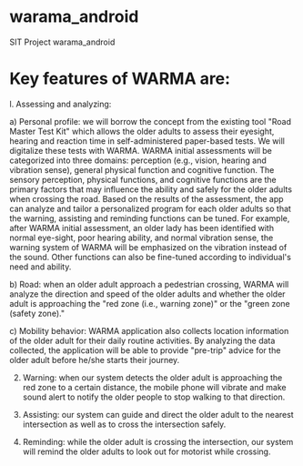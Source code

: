 
# warama_android
SIT Project warama_android

# Key features of WARMA are:
l.	Assessing and analyzing:
  
  a)	Personal profile: we will borrow the concept from the existing tool "Road Master Test Kit" which allows the older adults to 	assess their eyesight, hearing and reaction time in self-administered paper-based tests. We will digitalize these tests with
	 WARMA. WARMA initial assessments will be categorized into three domains: perception (e.g., vision, hearing and vibration sense), 	 general physical function and cognitive function. The sensory perception, physical functions, and cognitive functions are the
	primary factors that may influence the ability and safely for the older adults when crossing the road. Based on the results of
	the assessment, the app can analyze and tailor a personalized program for each older adults so that the warning, assisting and
	reminding functions can be tuned. For example, after WARMA initial assessment, an older lady has been identified with normal
	eye-sight, poor hearing ability, and normal vibration sense, the warning system of WARMA will be emphasized on the vibration
	instead of the sound. Other functions can also be fine-tuned according to individual's need and ability.
  
  b)	Road: when an older adult approach a pedestrian crossing, WARMA will analyze the direction and speed of the older adults and whether the older adult is approaching the "red zone (i.e., warning zone)" or the "green zone (safety zone)."
  
  c)	Mobility behavior: WARMA application also collects location information of the older adult for their daily routine activities. By analyzing the data collected, the application will be able to provide "pre-trip" advice for the older adult before he/she starts their journey.
  
2.	Warning: when our system detects the older adult is approaching the red zone to a certain distance, the mobile phone will vibrate and make sound alert to notify the older people to stop walking to that direction.

3.	Assisting: our system can guide and direct the older adult to the nearest intersection as well as to cross the intersection safely.

4.	Reminding: while the older adult is crossing the intersection, our system will remind the older adults to look out for motorist while crossing.
